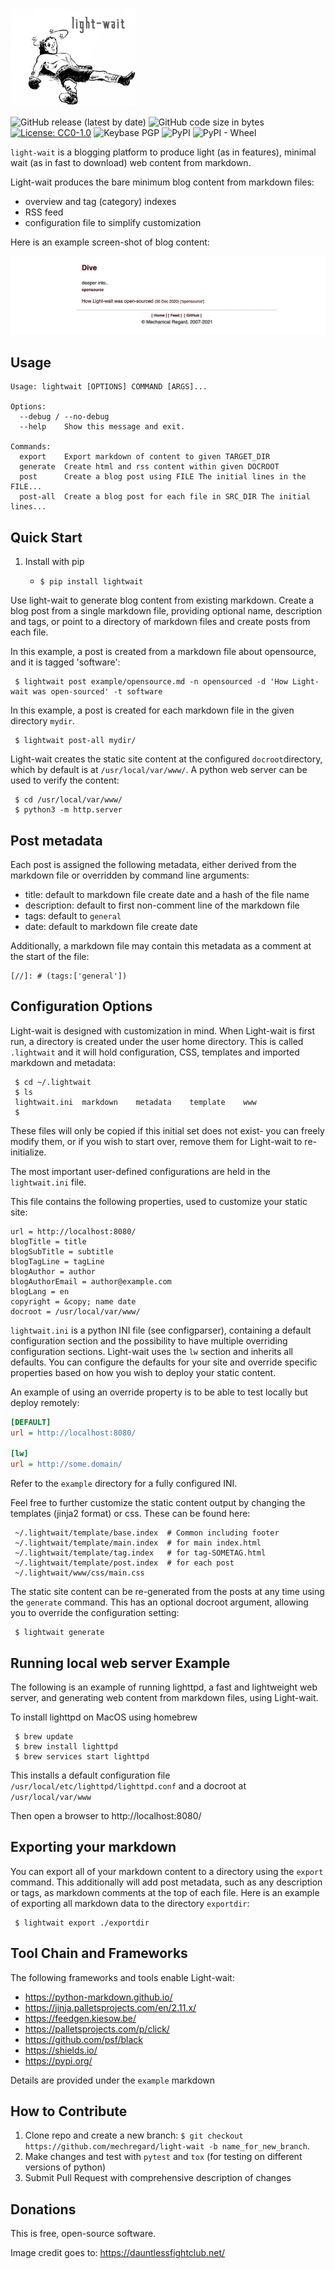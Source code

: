
![light-wait](img/light-wait-logo.png)

![GitHub release (latest by date)](https://img.shields.io/github/v/release/mechregard/light-wait)
![GitHub code size in bytes](https://img.shields.io/github/languages/code-size/mechregard/light-wait)
[![License: CC0-1.0](https://img.shields.io/badge/License-CC0%201.0-lightgrey.svg)](http://creativecommons.org/publicdomain/zero/1.0/)
![Keybase PGP](https://img.shields.io/keybase/pgp/dlange)
![PyPI](https://img.shields.io/pypi/v/lightwait)
![PyPI - Wheel](https://img.shields.io/pypi/wheel/lightwait)

`light-wait` is a blogging platform to produce light (as in features), minimal wait (as in fast to download) web content from markdown.

Light-wait produces the bare minimum blog content from markdown files:
* overview and tag (category) indexes
* RSS feed
* configuration file to simplify customization 

Here is an example screen-shot of blog content:

![GIF demo](img/screen.png)


## Usage

```
Usage: lightwait [OPTIONS] COMMAND [ARGS]...

Options:
  --debug / --no-debug
  --help    Show this message and exit.

Commands:
  export    Export markdown of content to given TARGET_DIR
  generate  Create html and rss content within given DOCROOT
  post      Create a blog post using FILE The initial lines in the FILE...
  post-all  Create a blog post for each file in SRC_DIR The initial lines...
```

## Quick Start

1. Install with pip

    + `$ pip install lightwait`

Use light-wait to generate blog content from existing markdown. Create a blog post from a single markdown
file, providing optional name, description and tags, or point to a directory of markdown files and create
posts from each file.
 
In this example, a post is created from a markdown file about opensource, and it is tagged 'software':

```
 $ lightwait post example/opensource.md -n opensourced -d 'How Light-wait was open-sourced' -t software
```

In this example, a post is created for each markdown file in the given directory `mydir`.

```
 $ lightwait post-all mydir/
```

Light-wait creates the static site content at the configured `docroot`directory, which by default
is at `/usr/local/var/www/`. 
A python web server can be used to verify the content:

```
 $ cd /usr/local/var/www/
 $ python3 -m http.server
```

## Post metadata
Each post is assigned the following metadata, either derived from the markdown file or overridden by 
command line arguments:

* title: default to markdown file create date and a hash of the file name
* description: default to first non-comment line of the markdown file
* tags: default to `general`
* date: default to markdown file create date

Additionally, a markdown file may contain this metadata as a comment at the start of the file:
```
[//]: # (tags:['general'])
```

## Configuration Options

Light-wait is designed with customization in mind. When Light-wait is first run, a directory 
is created under the user home directory. This is called `.lightwait` and it will hold
configuration, CSS, templates and imported markdown and metadata:

```
 $ cd ~/.lightwait
 $ ls
 lightwait.ini	markdown	metadata	template	www
 $
```
These files will only be copied if this initial set does not exist- you can freely modify
them, or if you wish to start over, remove them for Light-wait to re-initialize.

The most important user-defined configurations are held in the `lightwait.ini` file. 

This file contains the following properties, used to customize your static site:
```
url = http://localhost:8080/
blogTitle = title
blogSubTitle = subtitle
blogTagLine = tagLine
blogAuthor = author
blogAuthorEmail = author@example.com
blogLang = en
copyright = &copy; name date
docroot = /usr/local/var/www/
```

`lightwait.ini` is a python INI file (see configparser), containing a default configuration section and the 
possibility to have multiple overriding configuration sections. Light-wait uses the `lw` section and inherits all 
defaults. You can configure the defaults for your site and override specific properties based on how
you wish to deploy your static content.

An example of using an override property is to be able to test locally but deploy remotely:

```INI
[DEFAULT]
url = http://localhost:8080/

[lw]
url = http://some.domain/
```

Refer to the `example` directory for a fully configured INI.

Feel free to further customize the static content output by changing the templates (jinja2  format) or
css. These can be found here:

```
 ~/.lightwait/template/base.index  # Common including footer
 ~/.lightwait/template/main.index  # for main index.html
 ~/.lightwait/template/tag.index   # for tag-SOMETAG.html 
 ~/.lightwait/template/post.index  # for each post
 ~/.lightwait/www/css/main.css
```

The static site content can be re-generated from the posts at any time using the `generate` command. 
This has an optional docroot argument, allowing you to override the configuration setting:

```
 $ lightwait generate
```

## Running local web server Example
The following is an example of running lighttpd, a fast and lightweight web server,
and generating web content from markdown files, using Light-wait.

To install lighttpd on MacOS using homebrew

```
 $ brew update 
 $ brew install lighttpd
 $ brew services start lighttpd
```

This installs a default configuration file `/usr/local/etc/lighttpd/lighttpd.conf`
 and a docroot at `/usr/local/var/www`

Then open a browser to http://localhost:8080/

## Exporting your markdown
You can export all of your markdown content to a directory using the `export` command. This additionally
will add post metadata, such as any description or tags, as markdown comments at the top of each file.
Here is an example of exporting all markdown data to the directory `exportdir`:
```
 $ lightwait export ./exportdir
```

## Tool Chain and Frameworks
The following frameworks and tools enable Light-wait:

* https://python-markdown.github.io/
* https://jinja.palletsprojects.com/en/2.11.x/
* https://feedgen.kiesow.be/
* https://palletsprojects.com/p/click/
* https://github.com/psf/black
* https://shields.io/
* https://pypi.org/

Details are provided under the `example` markdown

## How to Contribute
1. Clone repo and create a new branch: `$ git checkout https://github.com/mechregard/light-wait -b name_for_new_branch`.
2. Make changes and test with `pytest` and `tox` (for testing on different versions of python)
3. Submit Pull Request with comprehensive description of changes

## Donations
This is free, open-source software. 


Image credit goes to: https://dauntlessfightclub.net/
